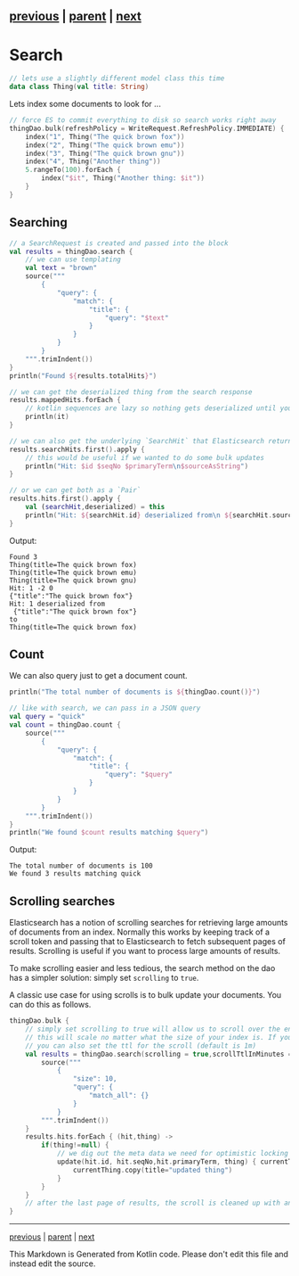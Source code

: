 [previous](bulk-indexing.md) | [parent](index.md) | [next](coroutines.md)
---

# Search

```kotlin
// lets use a slightly different model class this time
data class Thing(val title: String)
```

Lets index some documents to look for ...

```kotlin
// force ES to commit everything to disk so search works right away
thingDao.bulk(refreshPolicy = WriteRequest.RefreshPolicy.IMMEDIATE) {
    index("1", Thing("The quick brown fox"))
    index("2", Thing("The quick brown emu"))
    index("3", Thing("The quick brown gnu"))
    index("4", Thing("Another thing"))
    5.rangeTo(100).forEach {
        index("$it", Thing("Another thing: $it"))
    }
}
```

## Searching

```kotlin
// a SearchRequest is created and passed into the block
val results = thingDao.search {
    // we can use templating
    val text = "brown"
    source("""
        {
            "query": {
                "match": {
                    "title": {
                        "query": "$text"
                    }
                }
            }
        }
    """.trimIndent())
}
println("Found ${results.totalHits}")

// we can get the deserialized thing from the search response
results.mappedHits.forEach {
    // kotlin sequences are lazy so nothing gets deserialized until you use the sequence
    println(it)
}

// we can also get the underlying `SearchHit` that Elasticsearch returns
results.searchHits.first().apply {
    // this would be useful if we wanted to do some bulk updates
    println("Hit: $id $seqNo $primaryTerm\n$sourceAsString")
}

// or we can get both as a `Pair`
results.hits.first().apply {
    val (searchHit,deserialized) = this
    println("Hit: ${searchHit.id} deserialized from\n ${searchHit.sourceAsString}\nto\n$deserialized")
}
```

Output:

```
Found 3
Thing(title=The quick brown fox)
Thing(title=The quick brown emu)
Thing(title=The quick brown gnu)
Hit: 1 -2 0
{"title":"The quick brown fox"}
Hit: 1 deserialized from
 {"title":"The quick brown fox"}
to
Thing(title=The quick brown fox)

```

## Count

We can also query just to get a document count.

```kotlin
println("The total number of documents is ${thingDao.count()}")

// like with search, we can pass in a JSON query
val query = "quick"
val count = thingDao.count {
    source("""
        {
            "query": {
                "match": {
                    "title": {
                        "query": "$query"
                    }
                }
            }
        }                        
    """.trimIndent())
}
println("We found $count results matching $query")
```

Output:

```
The total number of documents is 100
We found 3 results matching quick

```

## Scrolling searches

Elasticsearch has a notion of scrolling searches for retrieving large amounts of 
documents from an index. Normally this works by keeping track of a scroll token and
passing that to Elasticsearch to fetch subsequent pages of results. Scrolling is useful if
you want to process large amounts of results.

To make scrolling easier and less tedious, the search method on the dao has a simpler solution: simply
set `scrolling` to `true`.
 
A classic use case for using scrolls is to bulk update your documents. You can do this as follows. 

```kotlin
thingDao.bulk {
    // simply set scrolling to true will allow us to scroll over the entire index
    // this will scale no matter what the size of your index is. If you use scrolling,
    // you can also set the ttl for the scroll (default is 1m)
    val results = thingDao.search(scrolling = true,scrollTtlInMinutes = 10) {
        source("""
            {
                "size": 10,
                "query": {
                    "match_all": {}
                }
            }
        """.trimIndent())
    }
    results.hits.forEach { (hit,thing) ->
        if(thing!=null) {
            // we dig out the meta data we need for optimistic locking from the search response
            update(hit.id, hit.seqNo,hit.primaryTerm, thing) { currentThing ->
                currentThing.copy(title="updated thing")
            }
        }
    }
    // after the last page of results, the scroll is cleaned up with an extra request
}
```


---

[previous](bulk-indexing.md) | [parent](index.md) | [next](coroutines.md)

This Markdown is Generated from Kotlin code. Please don't edit this file and instead edit the source.